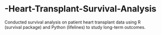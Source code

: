 # -Heart-Transplant-Survival-Analysis
Conducted survival analysis on patient heart transplant data using R (survival package) and Python (lifelines) to study long-term outcomes.
